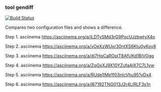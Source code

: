 ### tool gendiff
[![Build Status](https://travis-ci.com/EvSedov/frontend-project-lvl2.svg?branch=master)](https://travis-ci.com/EvSedov/frontend-project-lvl2)

Compares two configuration files and shows a difference.

Step 1.
asciinema https://asciinema.org/a/jLDTySMd3rG9PocUJzbwtyX4o

Step 2.
asciinema https://asciinema.org/a/vOeXzWUxr30ntXS6Ktu0yKov8

Step 3.
asciinema https://asciinema.org/a/di7HqCaROplT8AfUKd1BiVOgg

Step 4.
asciinema https://asciinema.org/a/ZqGxXJ9X10YZufaAlX7C7L1yw

Step 5.
asciinema https://asciinema.org/a/RUde1lMe1f03nIcVhu951yDx4

Step 6.
asciinema https://asciinema.org/a/l67192TNG013J2r4LlRLF3s1n